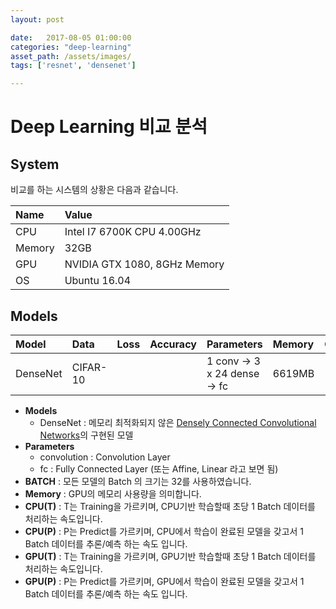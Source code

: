 ```yaml
---
layout: post

date:   2017-08-05 01:00:00
categories: "deep-learning"
asset_path: /assets/images/
tags: ['resnet', 'densenet']

---
```


# Deep Learning 비교 분석

## System

비교를 하는 시스템의 상황은 다음과 같습니다.

| Name | Value |
|:-----|:------|
| CPU  | Intel I7 6700K CPU 4.00GHz |
| Memory | 32GB |
| GPU  | NVIDIA GTX 1080, 8GHz Memory |
| OS   | Ubuntu 16.04 |


## Models

| Model | Data | Loss | Accuracy | Parameters | Memory | CPU(T) | CPU(P) | GPU(T) | GPU(P) | ETC |
|:------|:-----|:-----|:---------|:-----------|:-------|:-------|:-------|:-------|:-------|:----|
| DenseNet | CIFAR-10 | | | 1 conv -> 3 x 24 dense -> fc | 6619MB |

* **Models**
  - DenseNet : 메모리 최적화되지 않은 [Densely Connected Convolutional Networks](https://arxiv.org/pdf/1608.06993.pdf)의 구현된 모델
* **Parameters**
  - convolution : Convolution Layer
  - fc : Fully Connected Layer (또는 Affine, Linear 라고 보면 됨)
* **BATCH** : 모든 모델의 Batch 의 크기는 32를 사용하였습니다.
* **Memory** : GPU의 메모리 사용량을 의미합니다.
* **CPU(T)** : T는 Training을 가르키며, CPU기반 학습할때 초당 1 Batch 데이터를 처리하는 속도입니다.
* **CPU(P)** : P는 Predict를 가르키며, CPU에서 학습이 완료된 모델을 갖고서 1 Batch 데이터를 추론/예측 하는 속도 입니다.
* **GPU(T)** : T는 Training을 가르키며, GPU기반 학습할때 초당 1 Batch 데이터를 처리하는 속도입니다.
* **GPU(P)** : P는 Predict를 가르키며, GPU에서 학습이 완료된 모델을 갖고서 1 Batch 데이터를 추론/예측 하는 속도 입니다.